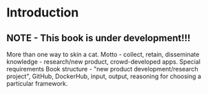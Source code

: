 # Introduction

## NOTE - This book is under development!!!

More than one way to skin a cat.
Motto - collect, retain, disseminate knowledge - research/new product, crowd-developed apps.
Special requirements
Book structure - "new product development/research project", GitHub, DockerHub, input, output, reasoning for choosing a particular framework.

